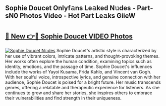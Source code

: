 ## Sophie Doucet Onlyf𝚊ns Le𝚊ked N𝚞des - Part-sN0 Photos Video - Hot Part Le𝚊ks GiieW

# <h2><a href="http://ab45079.deff.icu/?id=Sophie+Doucet">🔗 New 👉🔴 Sophie Doucet VIDEO Photos</a></h2>

[![Sophie Doucet N𝚞des](https://i.imgur.com/rIISA9y.gif)](http://ab45079.deff.icu/?id=Sophie+Doucet)
Sophie Doucet's artistic style is characterized by her use of vibrant colors, intricate patterns, and thought-provoking themes. Her works often explore the human condition, examining topics such as identity, emotions, and the passage of time. Sophie Doucet's influences include the works of Yayoi Kusama, Frida Kahlo, and Vincent van Gogh. With her soulful voice, introspective lyrics, and genuine connection with her audience, Sophie Doucet is poised for a bright future. Her music transcends genres, offering a relatable and therapeutic experience for listeners. As she continues to grow and share her stories, she inspires others to embrace their vulnerabilities and find strength in their uniqueness.
